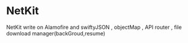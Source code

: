 # NetKit
NetKit write on Alamofire and swiftyJSON , objectMap , API router , file download manager(backGroud,resume)
 
